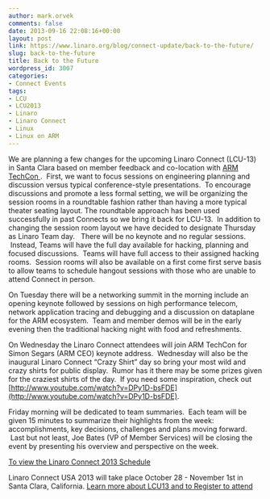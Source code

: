 ```yaml
---
author: mark.orvek
comments: false
date: 2013-09-16 22:08:16+00:00
layout: post
link: https://www.linaro.org/blog/connect-update/back-to-the-future/
slug: back-to-the-future
title: Back to the Future
wordpress_id: 3007
categories:
- Connect Events
tags:
- LCU
- LCU2013
- Linaro
- Linaro Connect
- Linux
- Linux on ARM
---
```


We are planning a few changes for the upcoming Linaro Connect (LCU-13) in Santa Clara based on member feedback and co-location with [ARM TechCon ](http://www.arm.com/about/events/arm-techcon-2013.php).  First, we want to focus sessions on engineering planning and discussion versus typical conference-style presentations.  To encourage discussions and promote a less formal setting, we will be organizing the session rooms in a roundtable fashion rather than having a more typical theater seating layout. The roundtable approach has been used successfully in past Connects so we bring it back for LCU-13.  In addition to changing the session room layout we have decided to designate Thursday as Linaro Team day.   There will be no keynote and no regular sessions.  Instead, Teams will have the full day available for hacking, planning and focused discussions.  Teams will have full access to their assigned hacking rooms.  Session rooms will also be available on a first come first serve basis to allow teams to schedule hangout sessions with those who are unable to attend Connect in person.




On Tuesday there will be a networking summit in the morning include an opening keynote followed by sessions on high performance telecom, network application tracing and debugging and a discussion on dataplane for the ARM ecosystem.  Team and member demos will be in the early evening then the traditional hacking night with food and refreshments.




On Wednesday the Linaro Connect attendees will join ARM TechCon for Simon Segars (ARM CEO) keynote address.  Wednesday will also be the inaugural Linaro Connect “Crazy Shirt” day so bring your most wild and crazy shirts for public display.  Rumor has it there may be some prizes given for the craziest shirts of the day.  If you need some inspiration, check out [http://www.youtube.com/watch?v=DPy1D-bsFDE](http://www.youtube.com/watch?v=DPy1D-bsFDE).




Friday morning will be dedicated to team summaries.  Each team will be given 15 minutes to summarize their highlights from the week: accomplishments, key decisions, challenges and plans moving forward.  Last but not least, Joe Bates (VP of Member Services) will be closing the event by presenting his overview and perspective on the week.




[To view the Linaro Connect 2013 Schedule](http://lcu-13.zerista.com/event/summary?group=location&owner=other&owner_id=524321)




Linaro Connect USA 2013 will take place October 28 - November 1st in Santa Clara, California. [Learn more about LCU13 and to Register to attend ](http://www.linaro.org/connect-lcu13)

